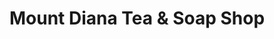 ---
title: "Mount Diana Tea & Soap Shop"
url: /east-stroudsburg/mount-diana-tea-und-soap-shop/
shop: Tee
---